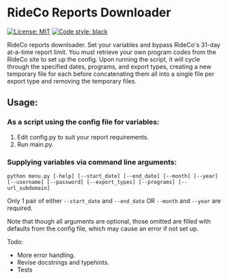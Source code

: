 # RideCo Reports Downloader

 [![License: MIT](https://img.shields.io/badge/License-MIT-yellow.svg)](https://opensource.org/licenses/MIT)
 [![Code style: black](https://img.shields.io/badge/code%20style-black-000000.svg)](https://github.com/psf/black)

RideCo reports downloader. Set your variables and bypass RideCo's 31-day at-a-time report limit.
You must retrieve your own program codes from the RideCo site to set up the config. Upon running
the script, it will cycle through the specified dates, programs, and export types, creating
a new temporary file for each before concatenating them all into a single file per export type
and removing the temporary files.

## Usage:

### As a script using the config file for variables:

1. Edit config.py to suit your report requirements.
2. Run main.py.

### Supplying variables via command line arguments:

`python menu.py [-help] [--start_date] [--end_date] [--month] [--year] [--username] [--password] [--export_types] [--programs] [--url_subdomain]`

Only 1 pair of either `--start_date` and `--end_date` OR `--month` and `--year` are required.

Note that though all arguments are optional, those omitted are filled with defaults from the config file, which may
cause an error if not set up.

Todo:
- More error handling.
- Revise docstrings and typehints.
- Tests
